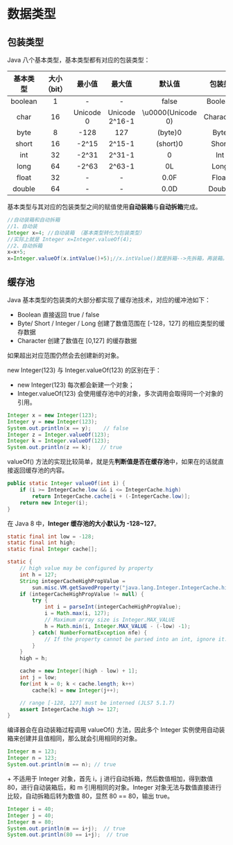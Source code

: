# 数据类型
## 包装类型

Java 八个基本类型，基本类型都有对应的包装类型：

| 基本类型 | 大小（bit） |  最小值   |     最大值     |      默认值       |  包装类   |
| :------: | :---------: | :-------: | :------------: | :---------------: | :-------: |
| boolean  |      1      |     -     |       -        |       false       |  Boolean  |
|   char   |     16      | Unicode 0 | Unicode 2^16-1 | \u0000(Unicode 0) | Character |
|   byte   |      8      |   -128    |      127       |      (byte)0      |   Byte    |
|  short   |     16      |   -2^15   |     2^15-1     |     (short)0      |   Short   |
|   int    |     32      |   -2^31   |     2^31-1     |         0         |    Int    |
|   long   |     64      |   -2^63   |     2^63-1     |        0L         |   Long    |
|  float   |     32      |     -     |       -        |       0.0F        |   Float   |
|  double  |     64      |     -     |       -        |       0.0D        |  Double   |

 基本类型与其对应的包装类型之间的赋值使用**自动装箱**与**自动拆箱**完成。

```java
//自动装箱和自动拆箱
//1、自动装
Integer x=4; //自动装箱 （基本类型转化为包装类型）
//实际上就是 Integer x=Integer.valueOf(4);
//2、自动拆箱
x=x+5;
x=Integer.valueOf(x.intValue()+5);//x.intValue()就是拆箱-->先拆箱，再装箱。
```

## 缓存池

Java 基本类型的包装类的大部分都实现了缓存池技术，对应的缓冲池如下：

- Boolean 直接返回 true / false
- Byte/ Short / Integer / Long  创建了数值范围在 [-128，127] 的相应类型的缓存数据
- Character 创建了数值在 [0,127] 的缓存数据

如果超出对应范围仍然会去创建新的对象。

new Integer(123) 与 Integer.valueOf(123) 的区别在于：

- new Integer(123) 每次都会新建一个对象；
- Integer.valueOf(123) 会使用缓存池中的对象，多次调用会取得同一个对象的引用。

```java
Integer x = new Integer(123);
Integer y = new Integer(123);
System.out.println(x == y);    // false
Integer z = Integer.valueOf(123);
Integer k = Integer.valueOf(123);
System.out.println(z == k);   // true
```

valueOf() 方法的实现比较简单，就是先**判断值是否在缓存池**中，如果在的话就直接返回缓存池的内容。

```java
public static Integer valueOf(int i) {
    if (i >= IntegerCache.low && i <= IntegerCache.high)
        return IntegerCache.cache[i + (-IntegerCache.low)];
    return new Integer(i);
}
```

在 Java 8 中，**Integer 缓存池的大小默认为 -128\~127**。

```java
static final int low = -128;
static final int high;
static final Integer cache[];

static {
    // high value may be configured by property
    int h = 127;
    String integerCacheHighPropValue =
        sun.misc.VM.getSavedProperty("java.lang.Integer.IntegerCache.high");
    if (integerCacheHighPropValue != null) {
        try {
            int i = parseInt(integerCacheHighPropValue);
            i = Math.max(i, 127);
            // Maximum array size is Integer.MAX_VALUE
            h = Math.min(i, Integer.MAX_VALUE - (-low) -1);
        } catch( NumberFormatException nfe) {
            // If the property cannot be parsed into an int, ignore it.
        }
    }
    high = h;

    cache = new Integer[(high - low) + 1];
    int j = low;
    for(int k = 0; k < cache.length; k++)
        cache[k] = new Integer(j++);

    // range [-128, 127] must be interned (JLS7 5.1.7)
    assert IntegerCache.high >= 127;
}
```

编译器会在自动装箱过程调用 valueOf() 方法，因此多个 Integer 实例使用自动装箱来创建并且值相同，那么就会引用相同的对象。

```java
Integer m = 123;
Integer n = 123;
System.out.println(m == n); // true
```

\+ 不适用于 Integer 对象，首先 i，j 进行自动拆箱，然后数值相加，得到数值 80，进行自动装箱后，和 m 引用相同的对象。Integer 对象无法与数值直接进行比较，自动拆箱后转为数值 80，显然 80 == 80，输出 true。

```java
Integer i = 40;
Integer j = 40;
Integer m = 80;
System.out.println(m == i+j);  // true
System.out.println(80 == i+j);  // true
```
